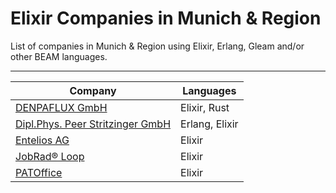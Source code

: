 # Elixir Companies in Munich & Region

List of companies in Munich & Region using Elixir, Erlang, Gleam and/or other BEAM languages.

---

| Company | Languages |
| --- | --- |
| [DENPAFLUX GmbH](https://www.denpaflux.com/) | Elixir, Rust |
| [Dipl.Phys. Peer Stritzinger GmbH](https://stritzinger.com/) | Erlang, Elixir |
| [Entelios AG](https://www.entelios.de/) | Elixir |
| [JobRad® Loop](https://www.jobradloop.com/) | Elixir |
| [PATOffice](https://www.patoffice.de/) | Elixir |
